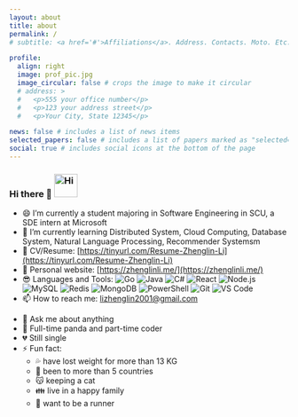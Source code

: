 ```yaml
---
layout: about
title: about
permalink: /
# subtitle: <a href='#'>Affiliations</a>. Address. Contacts. Moto. Etc.

profile:
  align: right
  image: prof_pic.jpg
  image_circular: false # crops the image to make it circular
  # address: >
  #   <p>555 your office number</p>
  #   <p>123 your address street</p>
  #   <p>Your City, State 12345</p>

news: false # includes a list of news items
selected_papers: false # includes a list of papers marked as "selected={true}"
social: true # includes social icons at the bottom of the page
---
```


### Hi there 👋 <img src="https://emojis.slackmojis.com/emojis/images/1588866973/8934/hellokittydance.gif?1588866973" alt="Hi" width="42" />

- 😄 I’m currently a student majoring in Software Engineering in SCU, a SDE intern at Microsoft
- 🌱 I’m currently learning Distributed System, Cloud Computing, Database System, Natural Language Processing, Recommender Systemsm
- 🥳 CV/Resume: [https://tinyurl.com/Resume-Zhenglin-Li](https://tinyurl.com/Resume-Zhenglin-Li)
- 🤣 Personal website: [https://zhenglinli.me/](https://zhenglinli.me/)
- 😎 Languages and Tools:
  ![Go](https://img.shields.io/badge/-Go-%23F7DF1C?style=flat&logo=go)
  ![Java](https://img.shields.io/badge/-Java-orange?style=flat&logo=java)
  ![C#](https://img.shields.io/badge/-C%23-brightgreen?style=flat&logo=C%23)
  ![React](https://img.shields.io/badge/-React-%2320232A?logoColor=61DAFB&style=flat&logo=react)
  ![Node.js](https://img.shields.io/badge/-Node.js-%23579050?style=flat&logo=node.js&logoColor=ffffff)
  ![MySQL](https://img.shields.io/badge/-MySQL-lightgrey?style=flat&logo=MySQL)
  ![Redis](https://img.shields.io/badge/-Redis-yellowgreen?style=flat&logo=Redis)
  ![MongoDB](https://img.shields.io/badge/-MongoDB-red?style=flat&logo=MongoDB)
  ![PowerShell](https://img.shields.io/badge/-Shell-%2389E051?style=flat&logo=powershell&logoColor=ffffff)
  ![Git](https://img.shields.io/badge/-Git-%23ED5A47?style=flat&logo=git&logoColor=%23ffffff)
  ![VS Code](https://img.shields.io/badge/-VSCode-%230066B8?style=flat&logo=visual-studio-code)
- 📫 How to reach me: [lizhenglin2001@gmail.com](lizhenglin2001@gmail.com)
<!-- - 👊 Pronouns: he/him/his -->
- 💬 Ask me about anything
- 🐼 Full-time panda and part-time coder
- 💔 Still single
- ⚡ Fun fact:
  - 💦 have lost weight for more than 13 KG
  - 👀 been to more than 5 countries
  - 😽 keeping a cat
  - 👪 live in a happy family
  - 🏃 want to be a runner
